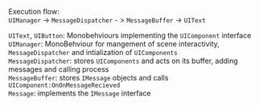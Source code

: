 Execution flow:  
`UIManager` -> `MessageDispatcher` - > `MessageBuffer` -> `UIText`  


`UIText`, `UIButton`: Monobehviours implementing the `UIComponent` interface  
`UIManager`: MonoBehviour for mangement of scene interactivity, `MessageDispatcher` and intialization of `UIComponents`  
`MessageDispatcher`: stores `UIComponents` and acts on its buffer, adding messages and calling process  
`MessageBuffer`: stores `IMessage` objects and calls `UIComponent:OnOnMessageRecieved`  
`Message`: implements the `IMessage` interface  
